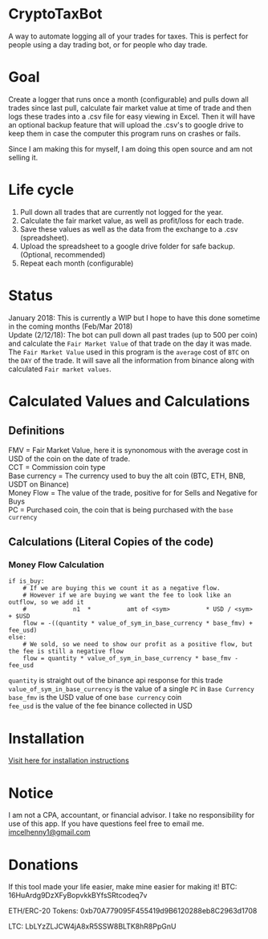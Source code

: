 # CryptoTaxBot
A way to automate logging all of your trades for taxes. This is perfect for people using a day trading bot, or for people who day trade. 

# Goal
Create a logger that runs once a month (configurable) and pulls down all trades since last pull, calculate fair market value at time of trade and then logs these trades into a .csv file for easy viewing in Excel. Then it will have an optional backup feature that will upload the .csv's to google drive to keep them in case the computer this program runs on crashes or fails.  

Since I am making this for myself, I am doing this open source and am not selling it.

# Life cycle
1) Pull down all trades that are currently not logged for the year.
2) Calculate the fair market value, as well as profit/loss for each trade.
3) Save these values as well as the data from the exchange to a .csv (spreadsheet).
4) Upload the spreadsheet to a google drive folder for safe backup. (Optional, recommended)
5) Repeat each month (configurable)

# Status
January 2018: This is currently a WIP but I hope to have this done sometime in the coming months (Feb/Mar 2018)  
Update (2/12/18): The bot can pull down all past trades (up to 500 per coin) and calculate the `Fair Market Value` of that trade on the day it was made. The `Fair Market Value` used in this program is the `average` cost of `BTC` on the `DAY` of the trade. It will save all the information from binance along with calculated `Fair market values`.  

# Calculated Values and Calculations
## Definitions
FMV = Fair Market Value, here it is synonomous with the average cost in USD of the coin on the date of trade.  
CCT = Commission coin type  
Base currency = The currency used to buy the alt coin (BTC, ETH, BNB, USDT on Binance)  
Money Flow = The value of the trade, positive for for Sells and Negative for Buys  
PC = Purchased coin, the coin that is being purchased with the `base currency`

## Calculations (Literal Copies of the code)
### Money Flow Calculation
```
if is_buy:
    # If we are buying this we count it as a negative flow.
    # However if we are buying we want the fee to look like an outflow, so we add it
    #             n1  *          amt of <sym>          * USD / <sym>  + $USD
    flow = -((quantity * value_of_sym_in_base_currency * base_fmv) + fee_usd)
else:
    # We sold, so we need to show our profit as a positive flow, but the fee is still a negative flow
    flow = quantity * value_of_sym_in_base_currency * base_fmv - fee_usd
```
`quantity` is straight out of the binance api response for this trade  
`value_of_sym_in_base_currency` is the value of a single `PC` in `Base Currency`  
`base_fmv` is the USD value of one `base currency` coin  
`fee_usd` is the value of the fee binance collected in USD  


# Installation
[Visit here for installation instructions](https://github.com/mcelhennyi/CryptoTaxBot/blob/master/INSTALLATION.md)

# Notice
I am not a CPA, accountant, or financial advisor. I take no responsibility for use of this app. If you have questions feel free to email me. imcelhenny1@gmail.com

# Donations
If this tool made your life easier, make mine easier for making it!
BTC: 16HuArdg9DzXFyBopvkkBYfsSRtcodeq7v

ETH/ERC-20 Tokens: 0xb70A779095F455419d9B6120288eb8C2963d1708

LTC: LbLYzZLJCW4jA8xR5SSW8BLTK8hR8PpGnU
